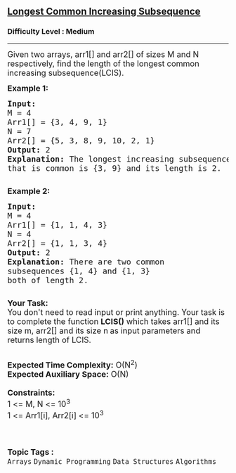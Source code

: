 <h2><a href="https://practice.geeksforgeeks.org/problems/longest-common-increasing-subsequence1437/1">Longest Common Increasing Subsequence</a></h2><h3>Difficulty Level : Medium</h3><hr><div class="problems_problem_content__Xm_eO"><p><span style="font-size:18px">Given two arrays, arr1[] and arr2[] of sizes M and N respectively, find the length of the longest common increasing subsequence(LCIS).&nbsp;</span></p>

<p><span style="font-size:18px"><strong>Example 1:</strong></span></p>

<pre><span style="font-size:18px"><strong>Input:
</strong>M = 4
Arr1[] = {3,&nbsp;4,&nbsp;9,&nbsp;1}
N = 7
Arr2[] = {5,&nbsp;3,&nbsp;8,&nbsp;9,&nbsp;10,&nbsp;2,&nbsp;1}
<strong>Output:</strong> 2
<strong>Explanation:</strong> The&nbsp;longest increasing&nbsp;subsequence
that is common is {3, 9} and its length is 2.
</span></pre>

<p><br>
<span style="font-size:18px"><strong>Example 2:</strong></span></p>

<pre><span style="font-size:18px"><strong>Input:
</strong>M = 4
Arr1[] = {1, 1, 4, 3}
N = 4
Arr2[] = {1, 1, 3, 4}
<strong>Output:</strong> 2
<strong>Explanation:</strong>&nbsp;There are two common 
subsequences {1, 4} and {1, 3}
both of length 2.</span></pre>

<p><br>
<span style="font-size:18px"><strong>Your Task:</strong><br>
You don't need to read input or print anything. Your task is to complete the function&nbsp;<strong>LCIS</strong><strong>()</strong>&nbsp;which takes arr1[] and its size&nbsp;m, arr2[] and its size n<strong>&nbsp;</strong>as input parameters and returns length of LCIS.</span><br>
&nbsp;</p>

<p><span style="font-size:18px"><strong>Expected Time Complexity:</strong>&nbsp;O(N<sup>2</sup>)<br>
<strong>Expected Auxiliary Space:</strong>&nbsp;O(N)<br>
<br>
<strong>Constraints:</strong><br>
1 &lt;=&nbsp;M, N &lt;= 10<sup>3</sup><br>
1 &lt;=&nbsp;Arr1[i], Arr2[i]&nbsp;&lt;= 10<sup>3</sup></span><br>
&nbsp;</p>
</div><br><p><span style=font-size:18px><strong>Topic Tags : </strong><br><code>Arrays</code>&nbsp;<code>Dynamic Programming</code>&nbsp;<code>Data Structures</code>&nbsp;<code>Algorithms</code>&nbsp;